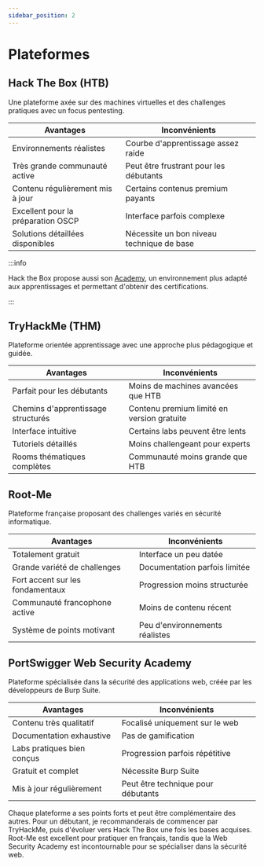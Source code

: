 ```yaml
---
sidebar_position: 2
---
```


# Plateformes

## Hack The Box (HTB)

Une plateforme axée sur des machines virtuelles et des challenges pratiques avec un focus pentesting.

| Avantages | Inconvénients |
|-----------|---------------|
| Environnements réalistes | Courbe d'apprentissage assez raide |
| Très grande communauté active | Peut être frustrant pour les débutants |
| Contenu régulièrement mis à jour | Certains contenus premium payants |
| Excellent pour la préparation OSCP | Interface parfois complexe |
| Solutions détaillées disponibles | Nécessite un bon niveau technique de base |

:::info

Hack the Box propose aussi son [Academy](https://academy.hackthebox.com), un environnement plus adapté aux apprentissages et permettant d'obtenir des certifications.

:::

## TryHackMe (THM)

Plateforme orientée apprentissage avec une approche plus pédagogique et guidée.

| Avantages | Inconvénients |
|-----------|---------------|
| Parfait pour les débutants | Moins de machines avancées que HTB |
| Chemins d'apprentissage structurés | Contenu premium limité en version gratuite |
| Interface intuitive | Certains labs peuvent être lents |
| Tutoriels détaillés | Moins challengeant pour experts |
| Rooms thématiques complètes | Communauté moins grande que HTB |

## Root-Me

Plateforme française proposant des challenges variés en sécurité informatique.

| Avantages | Inconvénients |
|-----------|---------------|
| Totalement gratuit | Interface un peu datée |
| Grande variété de challenges | Documentation parfois limitée |
| Fort accent sur les fondamentaux | Progression moins structurée |
| Communauté francophone active | Moins de contenu récent |
| Système de points motivant | Peu d'environnements réalistes |

## PortSwigger Web Security Academy

Plateforme spécialisée dans la sécurité des applications web, créée par les développeurs de Burp Suite.

| Avantages | Inconvénients |
|-----------|---------------|
| Contenu très qualitatif | Focalisé uniquement sur le web |
| Documentation exhaustive | Pas de gamification |
| Labs pratiques bien conçus | Progression parfois répétitive |
| Gratuit et complet | Nécessite Burp Suite |
| Mis à jour régulièrement | Peut être technique pour débutants |

Chaque plateforme a ses points forts et peut être complémentaire des autres. Pour un débutant, je recommanderais de commencer par TryHackMe, puis d'évoluer vers Hack The Box une fois les bases acquises. Root-Me est excellent pour pratiquer en français, tandis que la Web Security Academy est incontournable pour se spécialiser dans la sécurité web.